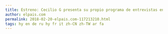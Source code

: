 ```yaml
---
title: Estreno: Cecilio G presenta su propio programa de entrevistas en Tentaciones
author: elpais.com
permalink: 2018-02-20-elpais.com-117213210.html
tags: hy en de ru hy fr it zh-CN zh-TW ar fa
---
```


